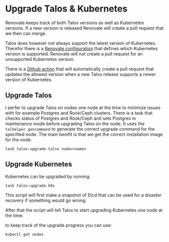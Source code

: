 # Upgrade Talos & Kubernetes

Renovate keeps track of both Talos versions as well as Kubernetes versions. If a new version is released Renovate will create a pull request that we then can merge.

Talos does however not always support the latest version of Kubernetes. Therefor there is a [Renovate configuration](../../.github/renovate/allowedVersions.json5) that defines which Kubernetes version is supported.
Renovate will not create a pull request for an unsupported Kubernetes version.

There is a [Github action](../../.github/workflows/scan-supported-k8s-version.yaml) that will automatically create a pull request that updates the allowed version when a new Talos release supports a newer version of Kubernetes.

## Upgrade Talos

I perfer to upgrade Talos on nodes one node at the time to minimize issues with for example Postgres and Rook/Ceph clusters. There is a task that checks status of Postgres and Rook/Ceph and sets Postgres in maintenance mode before upgrading Talos on the node. It uses the `talhelper gencommand` to generate the correct upgrade command for the specified node. The main benifit is that we get the correct installation image for the node.

```shell
task talos:upgrade-talos node=<name>
```

## Upgrade Kubernetes

Kubernetes can be upgraded by running:

```shell
task talos:upgrade-k8s
```

This script will first make a snapshot of Etcd that can be used for a disaster recovery if something would go wrong.

After that the script will tell Talos to start upgrading Kubernetes one node at the time.

to keep track of the upgrade progress you can use:

```shell
kubectl get nodes
```
